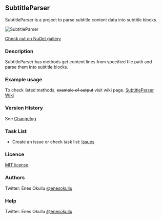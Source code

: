## SubtitleParser

SubtitleParser is a project to parse subtitle content data into subtitle blocks.

![SubtitleParser](https://repository-images.githubusercontent.com/672432034/bf798f16-db6c-4461-b6ca-1b963ef2775e)

[Check out on NuGet gallery](https://www.nuget.org/packages/SubtitleParser/)

### Description

SubtitleParser has methods get content lines from specified file path and parse them into subtitle blocks.

### Example usage

To check listed methods, ~~example of output~~ visit wiki page. [SubtitleParser Wiki](https://github.com/meokullu/SubtitleParser/wiki/Listed-Methods)

### Version History

See [Changelog](https://github.com/meokullu/SubtitleParser/blob/master/CHANGELOG.md)

### Task List
* Create an issue or check task list: [Issues](https://github.com/meokullu/SubtitleParser/issues)

### Licence
[MIT license](https://github.com/meokullu/SubtitleParser/blob/master/LICENSE)

### Authors
Twitter: Enes Okullu [@enesokullu](https://twitter.com/EnesOkullu)

### Help
Twitter: Enes Okullu [@enesokullu](https://twitter.com/EnesOkullu)

